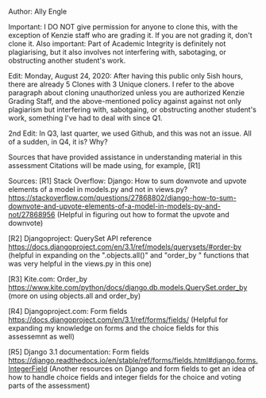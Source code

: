 Author: Ally Engle

Important: I DO NOT give permission for anyone to clone this, with the exception of Kenzie staff who are grading it. If you are not grading it, don't clone it.
Also important: Part of Academic Integrity is definitely not plagiarising, but it also involves not interfering with, sabotaging, or obstructing another student's work. 

Edit: Monday, August 24, 2020: After having this public only 5ish hours, there are already 5 Clones with 3 Unique cloners. I refer to the above paragraph about cloning unauthorized unless you are authorized Kenzie Grading Staff, and the above-mentioned policy against against not only plagiarism but interfering with, sabotgaing, or obstructing another student's work, something I've had to deal with since Q1.

2nd Edit: In Q3, last quarter, we used Github, and this was not an issue. All of a sudden, in Q4, it is? Why?

Sources that have provided assistance in understanding material in this assessment
Citations will be made using, for example, [R1]

Sources:
[R1] Stack Overflow: Django: How to sum downvote and upvote elements of a model in models.py and not in views.py? <https://stackoverflow.com/questions/27868802/django-how-to-sum-downvote-and-upvote-elements-of-a-model-in-models-py-and-not/27868956> (Helpful in figuring out how to format the upvote and downvote)

[R2] Djangoproject: QuerySet API reference <https://docs.djangoproject.com/en/3.1/ref/models/querysets/#order-by> (helpful in expanding on the ".objects.all()" and "order_by " functions that was very helpful in the views.py in this one)

[R3] Kite.com: Order_by <https://www.kite.com/python/docs/django.db.models.QuerySet.order_by> (more on using objects.all and order_by)

[R4] Djangoproject.com: Form fields <https://docs.djangoproject.com/en/3.1/ref/forms/fields/> (Helpful for expanding my knowledge on forms and the choice fields for this assessemnt as well)

[R5] Django 3.1 documentation: Form fields <https://django.readthedocs.io/en/stable/ref/forms/fields.html#django.forms.IntegerField> (Another resources on Django and form fields to get an idea of how to handle choice fields and integer fields for the choice and voting parts of the assessment)


